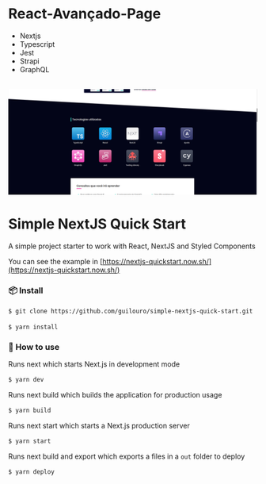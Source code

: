 # React-Avançado-Page
- Nextjs
- Typescript
- Jest
- Strapi
- GraphQL

<br />

<img src="assets/tela.png" />

<br />


# Simple NextJS Quick Start

A simple project starter to work with React, NextJS and Styled Components

You can see the example in [https://nextjs-quickstart.now.sh/](https://nextjs-quickstart.now.sh/)

### 📦 Install

```
$ git clone https://github.com/guilouro/simple-nextjs-quick-start.git

$ yarn install
```

### 🔨 How to use

Runs next which starts Next.js in development mode

```bash
$ yarn dev
```

Runs next build which builds the application for production usage

```bash
$ yarn build
```

Runs next start which starts a Next.js production server

```bash
$ yarn start
```

Runs next build and export which exports a files in a `out` folder to deploy

```bash
$ yarn deploy
```
